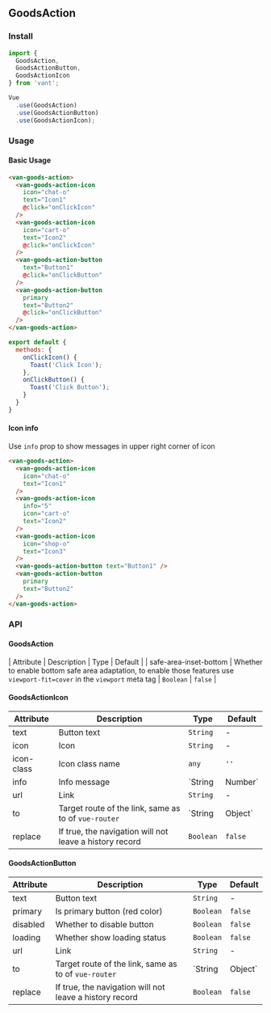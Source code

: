 ## GoodsAction

### Install
``` javascript
import {
  GoodsAction,
  GoodsActionButton,
  GoodsActionIcon
} from 'vant';

Vue
  .use(GoodsAction)
  .use(GoodsActionButton)
  .use(GoodsActionIcon);
```

### Usage
#### Basic Usage

```html
<van-goods-action>
  <van-goods-action-icon
    icon="chat-o"
    text="Icon1"
    @click="onClickIcon"
  />
  <van-goods-action-icon
    icon="cart-o"
    text="Icon2"
    @click="onClickIcon"
  />
  <van-goods-action-button
    text="Button1"
    @click="onClickButton"
  />
  <van-goods-action-button
    primary
    text="Button2"
    @click="onClickButton"
  />
</van-goods-action>
```

```javascript
export default {
  methods: {
    onClickIcon() {
      Toast('Click Icon');
    },
    onClickButton() {
      Toast('Click Button');
    }
  }
}
```

#### Icon info

Use `info` prop to show messages in upper right corner of icon

```html
<van-goods-action>
  <van-goods-action-icon
    icon="chat-o"
    text="Icon1"
  />
  <van-goods-action-icon
    info="5"
    icon="cart-o"
    text="Icon2"
  />
  <van-goods-action-icon
    icon="shop-o"
    text="Icon3"
  />
  <van-goods-action-button text="Button1" />
  <van-goods-action-button
    primary
    text="Button2"
  />
</van-goods-action>
```

### API

#### GoodsAction

| Attribute | Description | Type | Default |
| safe-area-inset-bottom | Whether to enable bottom safe area adaptation, to enable those features use `viewport-fit=cover` in the `viewport` meta tag | `Boolean` | `false` |

#### GoodsActionIcon

| Attribute | Description | Type | Default |
|------|------|------|------|
| text | Button text | `String` | - |
| icon | Icon | `String` | - |
| icon-class | Icon class name | `any` | `''` |
| info | Info message | `String | Number` | - |
| url | Link | `String` | - |
| to | Target route of the link, same as to of `vue-router` | `String | Object` | - |
| replace | If true, the navigation will not leave a history record | `Boolean` | `false` |

#### GoodsActionButton

| Attribute | Description | Type | Default |
|------|------|------|------|
| text | Button text | `String` | - |
| primary | Is primary button (red color) | `Boolean` | `false` |
| disabled | Whether to disable button | `Boolean` | `false` |
| loading | Whether show loading status | `Boolean` | `false` |
| url | Link | `String` | - |
| to | Target route of the link, same as to of `vue-router` | `String | Object` | - |
| replace | If true, the navigation will not leave a history record | `Boolean` | `false` |
